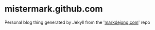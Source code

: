 mistermark.github.com
=====================

Personal blog thing generated by Jekyll from the '[markdejong.com](https://github.com/mistermark/markdejong.com)' repo
